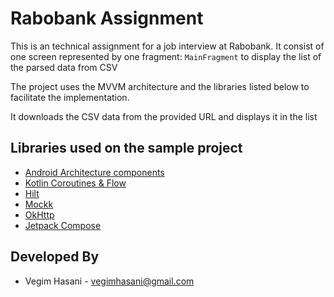 # Rabobank Assignment

This is an technical assignment for a job interview at Rabobank. It consist of one screen represented by one fragment: `MainFragment` to display the list
of the parsed data from CSV

The project uses the MVVM architecture and the libraries listed below to facilitate the implementation.

It downloads the CSV data from the provided URL and displays it in the list


Libraries used on the sample project
------------------------------------

* [Android Architecture components][1]
* [Kotlin Coroutines & Flow][2]
* [Hilt][3]
* [Mockk][4]
* [OkHttp][5]
* [Jetpack Compose][6]


[1]: https://developer.android.com/topic/libraries/architecture

[2]: https://developer.android.com/kotlin/flow

[3]: https://developer.android.com/training/dependency-injection/hilt-android

[4]: https://mockk.io/

[5]: https://square.github.io/okhttp/

[6]: https://developer.android.com/jetpack

Developed By
------------

* Vegim Hasani - <vegimhasani@gmail.com>
